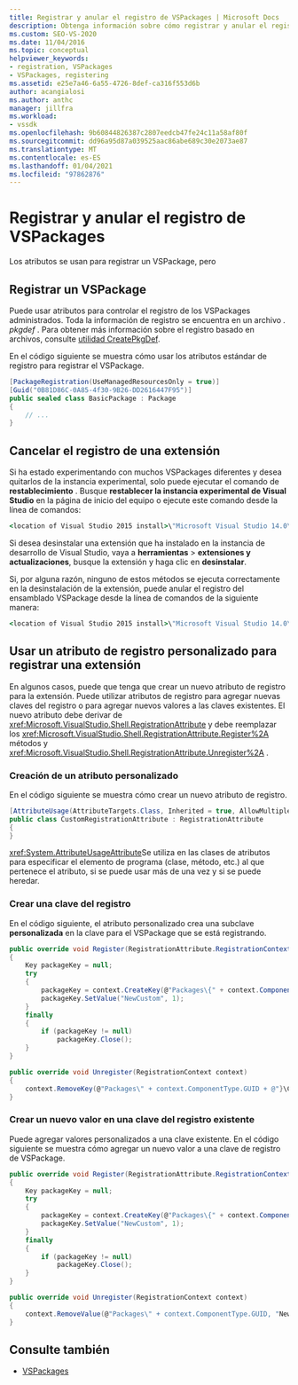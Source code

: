 ```yaml
---
title: Registrar y anular el registro de VSPackages | Microsoft Docs
description: Obtenga información sobre cómo registrar y anular el registro de VSPackages, incluidos los atributos que se usan y el archivo. pkgdef.
ms.custom: SEO-VS-2020
ms.date: 11/04/2016
ms.topic: conceptual
helpviewer_keywords:
- registration, VSPackages
- VSPackages, registering
ms.assetid: e25e7a46-6a55-4726-8def-ca316f553d6b
author: acangialosi
ms.author: anthc
manager: jillfra
ms.workload:
- vssdk
ms.openlocfilehash: 9b60844826387c2807eedcb47fe24c11a58af80f
ms.sourcegitcommit: dd96a95d87a039525aac86abe689c30e2073ae87
ms.translationtype: MT
ms.contentlocale: es-ES
ms.lasthandoff: 01/04/2021
ms.locfileid: "97862876"
---
```

# <a name="register-and-unregister-vspackages"></a>Registrar y anular el registro de VSPackages
Los atributos se usan para registrar un VSPackage, pero

## <a name="register-a-vspackage"></a>Registrar un VSPackage
 Puede usar atributos para controlar el registro de los VSPackages administrados. Toda la información de registro se encuentra en un archivo *. pkgdef* . Para obtener más información sobre el registro basado en archivos, consulte [utilidad CreatePkgDef](../extensibility/internals/createpkgdef-utility.md).

 En el código siguiente se muestra cómo usar los atributos estándar de registro para registrar el VSPackage.

```csharp
[PackageRegistration(UseManagedResourcesOnly = true)]
[Guid("0B81D86C-0A85-4f30-9B26-DD2616447F95")]
public sealed class BasicPackage : Package
{
    // ...
}
```

## <a name="unregister-an-extension"></a>Cancelar el registro de una extensión
 Si ha estado experimentando con muchos VSPackages diferentes y desea quitarlos de la instancia experimental, solo puede ejecutar el comando de **restablecimiento** . Busque **restablecer la instancia experimental de Visual Studio** en la página de inicio del equipo o ejecute este comando desde la línea de comandos:

```cmd
<location of Visual Studio 2015 install>\"Microsoft Visual Studio 14.0\VSSDK\VisualStudioIntegration\Tools\Bin\CreateExpInstance.exe" /Reset /VSInstance=14.0 /RootSuffix=Exp
```

 Si desea desinstalar una extensión que ha instalado en la instancia de desarrollo de Visual Studio, vaya a **herramientas**  >  **extensiones y actualizaciones**, busque la extensión y haga clic en **desinstalar**.

 Si, por alguna razón, ninguno de estos métodos se ejecuta correctamente en la desinstalación de la extensión, puede anular el registro del ensamblado VSPackage desde la línea de comandos de la siguiente manera:

```cmd
<location of Visual Studio 2015 install>\"Microsoft Visual Studio 14.0\VSSDK\VisualStudioIntegration\Tools\Bin\regpkg" /unregister <pathToVSPackage assembly>
```

<a name="using-a-custom-registration-attribute-to-register-an-extension"></a>

## <a name="use-a-custom-registration-attribute-to-register-an-extension"></a>Usar un atributo de registro personalizado para registrar una extensión

En algunos casos, puede que tenga que crear un nuevo atributo de registro para la extensión. Puede utilizar atributos de registro para agregar nuevas claves del registro o para agregar nuevos valores a las claves existentes. El nuevo atributo debe derivar de <xref:Microsoft.VisualStudio.Shell.RegistrationAttribute> y debe reemplazar los <xref:Microsoft.VisualStudio.Shell.RegistrationAttribute.Register%2A> métodos y <xref:Microsoft.VisualStudio.Shell.RegistrationAttribute.Unregister%2A> .

### <a name="create-a-custom-attribute"></a>Creación de un atributo personalizado

En el código siguiente se muestra cómo crear un nuevo atributo de registro.

```csharp
[AttributeUsage(AttributeTargets.Class, Inherited = true, AllowMultiple = false)]
public class CustomRegistrationAttribute : RegistrationAttribute
{
}
```

 <xref:System.AttributeUsageAttribute>Se utiliza en las clases de atributos para especificar el elemento de programa (clase, método, etc.) al que pertenece el atributo, si se puede usar más de una vez y si se puede heredar.

### <a name="create-a-registry-key"></a>Crear una clave del registro

En el código siguiente, el atributo personalizado crea una subclave **personalizada** en la clave para el VSPackage que se está registrando.

```csharp
public override void Register(RegistrationAttribute.RegistrationContext context)
{
    Key packageKey = null;
    try
    {
        packageKey = context.CreateKey(@"Packages\{" + context.ComponentType.GUID + @"}\Custom");
        packageKey.SetValue("NewCustom", 1);
    }
    finally
    {
        if (packageKey != null)
            packageKey.Close();
    }
}

public override void Unregister(RegistrationContext context)
{
    context.RemoveKey(@"Packages\" + context.ComponentType.GUID + @"}\Custom");
}
```

### <a name="create-a-new-value-under-an-existing-registry-key"></a>Crear un nuevo valor en una clave del registro existente

Puede agregar valores personalizados a una clave existente. En el código siguiente se muestra cómo agregar un nuevo valor a una clave de registro de VSPackage.

```csharp
public override void Register(RegistrationAttribute.RegistrationContext context)
{
    Key packageKey = null;
    try
    {
        packageKey = context.CreateKey(@"Packages\{" + context.ComponentType.GUID + "}");
        packageKey.SetValue("NewCustom", 1);
    }
    finally
    {
        if (packageKey != null)
            packageKey.Close();
    }
}

public override void Unregister(RegistrationContext context)
{
    context.RemoveValue(@"Packages\" + context.ComponentType.GUID, "NewCustom");
}
```

## <a name="see-also"></a>Consulte también
- [VSPackages](../extensibility/internals/vspackages.md)

